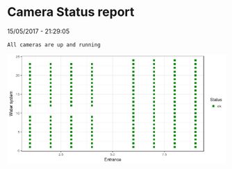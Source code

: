 Camera Status report
================
15/05/2017 - 21:29:05

    All cameras are up and running

![](camreport_files/figure-markdown_github/unnamed-chunk-2-1.png)
